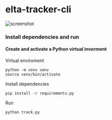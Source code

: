 # elta-tracker-cli

![screenshot](https://user-images.githubusercontent.com/6069054/66716243-1ef91200-edd4-11e9-9501-c5be91178c3c.gif)

### Install dependencies and run

#### Create and activate a Python virtual invorment

Virtual enviroment
```
python -m venv venv
source venv/bin/activate
```
Install dependencies
```
pip install -r requirements.py
```

Run
```
python track.py
```
